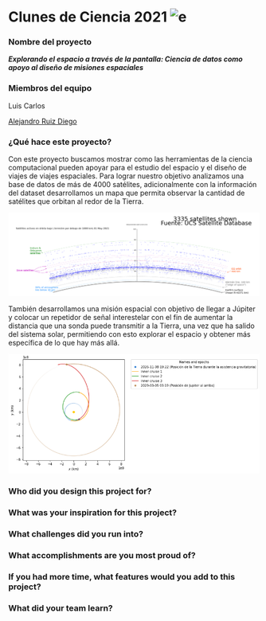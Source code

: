 # Clunes de Ciencia 2021 ![e](Logo_CdeCMx.png)

### Nombre del proyecto    
***Explorando el espacio a través de la pantalla: Ciencia de datos como apoyo al diseño de misiones espaciales***

### Miembros del equipo
Luis Carlos

[Alejandro Ruiz Diego](https://github.com/AlejandroRD98)

### ¿Qué hace este proyecto?
Con este proyecto buscamos mostrar como las herramientas de la ciencia computacional pueden apoyar para el estudio del espacio y el diseño de viajes de viajes espaciales. Para lograr nuestro objetivo analizamos una base de datos de más de 4000 satélites, adicionalmente con la información del dataset desarrollamos un mapa que permita observar la cantidad de satélites que orbitan al redor de la Tierra. 

![e](./images/LEO_sats.png)

También desarrollamos una misión espacial con objetivo de llegar a Júpiter y colocar un repetidor de señal interestelar con el fin de aumentar la distancia que una sonda puede transmitir a la Tierra, una vez que ha salido del sistema solar, permitiendo con esto explorar el espacio y obtener más específica de lo que hay más allá.

![e](./images/jupiter.png)
### Who did you design this project for?

### What was your inspiration for this project?

### What challenges did you run into?

### What accomplishments are you most proud of?

### If you had more time, what features would you add to this project?

### What did your team learn?
